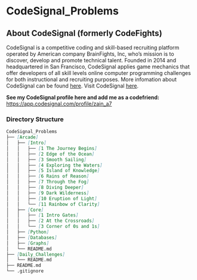 # CodeSignal_Problems


## About CodeSignal (formerly CodeFights)

CodeSignal is a competitive coding and skill-based recruiting platform operated by American company BrainFights, Inc, who’s mission is to discover, develop and promote technical talent. Founded in 2014 and headquartered in San Francisco, CodeSignal applies game mechanics that offer developers of all skill levels online computer programming challenges for both instructional and recruiting purposes. More infomation about CodeSignal can be found [here](https://en.wikipedia.org/wiki/CodeSignal). Visit CodeSignal [here](https://codesignal.com/).

**See my CodeSignal profile here and add me as a codefriend:** https://app.codesignal.com/profile/zain_a7


### Directory Structure
```markdown
CodeSignal_Problems
├── [Arcade]
│   ├── [Intro]
│   │   ├── [1 The Journey Begins]
│   │   ├── [2 Edge of the Ocean]
│   │   ├── [3 Smooth Sailing]
│   │   ├── [4 Exploring the Waters]
│   │   ├── [5 Island of Knowledge]
│   │   ├── [6 Rains of Reason]
│   │   ├── [7 Through the Fog]
│   │   ├── [8 Diving Deeper]
│   │   ├── [9 Dark Wilderness]
│   │   ├── [10 Eruption of Light]
│   │   └── [11 Rainbow of Clarity]
│   ├── [Core]
│   │   ├── [1 Intro Gates]
│   │   ├── [2 At the Crossroads]
│   │   └── [3 Corner of 0s and 1s]
│   ├── [Python]
│   ├── [Databases]
│   ├── [Graphs]
│   └── README.md
├── [Daily_Challenges]
│   └── README.md
├── README.md
└── .gitignore
````

